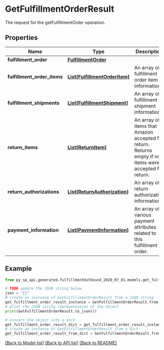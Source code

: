 # GetFulfillmentOrderResult

The request for the getFulfillmentOrder operation.

## Properties

Name | Type | Description | Notes
------------ | ------------- | ------------- | -------------
**fulfillment_order** | [**FulfillmentOrder**](FulfillmentOrder.md) |  | 
**fulfillment_order_items** | [**List[FulfillmentOrderItem]**](FulfillmentOrderItem.md) | An array of fulfillment order item information. | 
**fulfillment_shipments** | [**List[FulfillmentShipment]**](FulfillmentShipment.md) | An array of fulfillment shipment information. | [optional] 
**return_items** | [**List[ReturnItem]**](ReturnItem.md) | An array of items that Amazon accepted for return. Returns empty if no items were accepted for return. | 
**return_authorizations** | [**List[ReturnAuthorization]**](ReturnAuthorization.md) | An array of return authorization information. | 
**payment_information** | [**List[PaymentInformation]**](PaymentInformation.md) | An array of various payment attributes related to this fulfillment order. | [optional] 

## Example

```python
from py_sp_api.generated.fulfillmentOutbound_2020_07_01.models.get_fulfillment_order_result import GetFulfillmentOrderResult

# TODO update the JSON string below
json = "{}"
# create an instance of GetFulfillmentOrderResult from a JSON string
get_fulfillment_order_result_instance = GetFulfillmentOrderResult.from_json(json)
# print the JSON string representation of the object
print(GetFulfillmentOrderResult.to_json())

# convert the object into a dict
get_fulfillment_order_result_dict = get_fulfillment_order_result_instance.to_dict()
# create an instance of GetFulfillmentOrderResult from a dict
get_fulfillment_order_result_from_dict = GetFulfillmentOrderResult.from_dict(get_fulfillment_order_result_dict)
```
[[Back to Model list]](../README.md#documentation-for-models) [[Back to API list]](../README.md#documentation-for-api-endpoints) [[Back to README]](../README.md)


